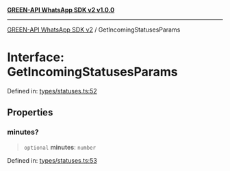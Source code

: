 [**GREEN-API WhatsApp SDK v2 v1.0.0**](../README.md)

***

[GREEN-API WhatsApp SDK v2](../globals.md) / GetIncomingStatusesParams

# Interface: GetIncomingStatusesParams

Defined in: [types/statuses.ts:52](https://github.com/green-api/whatsapp-api-client-js-v2/blob/6c31521abaa4e85365f3538298181cae99417bce/src/types/statuses.ts#L52)

## Properties

### minutes?

> `optional` **minutes**: `number`

Defined in: [types/statuses.ts:53](https://github.com/green-api/whatsapp-api-client-js-v2/blob/6c31521abaa4e85365f3538298181cae99417bce/src/types/statuses.ts#L53)
